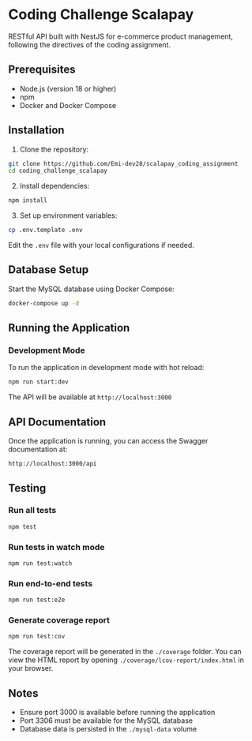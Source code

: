 # Coding Challenge Scalapay

RESTful API built with NestJS for e-commerce product management, following the directives of the coding assignment.

## Prerequisites

- Node.js (version 18 or higher)
- npm
- Docker and Docker Compose

## Installation

1. Clone the repository:
```bash
git clone https://github.com/Emi-dev28/scalapay_coding_assignment
cd coding_challenge_scalapay
```

2. Install dependencies:
```bash
npm install
```

3. Set up environment variables:
```bash
cp .env.template .env
```
Edit the `.env` file with your local configurations if needed.

## Database Setup

Start the MySQL database using Docker Compose:

```bash
docker-compose up -d
```

## Running the Application

### Development Mode

To run the application in development mode with hot reload:

```bash
npm run start:dev
```

The API will be available at `http://localhost:3000`

## API Documentation

Once the application is running, you can access the Swagger documentation at:
```
http://localhost:3000/api
```

## Testing

### Run all tests

```bash
npm test
```

### Run tests in watch mode

```bash
npm run test:watch
```

### Run end-to-end tests

```bash
npm run test:e2e
```

### Generate coverage report

```bash
npm run test:cov
```

The coverage report will be generated in the `./coverage` folder. You can view the HTML report by opening `./coverage/lcov-report/index.html` in your browser.

## Notes

- Ensure port 3000 is available before running the application
- Port 3306 must be available for the MySQL database
- Database data is persisted in the `./mysql-data` volume